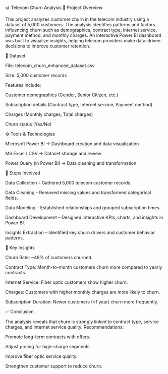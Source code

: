 📊 Telecom Churn Analysis
📌 Project Overview

This project analyzes customer churn in the telecom industry using a dataset of 5,000 customers. The analysis identifies patterns and factors influencing churn such as demographics, contract type, internet service, payment method, and monthly charges. An interactive Power BI dashboard was built to visualize insights, helping telecom providers make data-driven decisions to improve customer retention.

📂 Dataset

File: telecom_churn_enhanced_dataset.csv

Size: 5,000 customer records

Features include:

Customer demographics (Gender, Senior Citizen, etc.)

Subscription details (Contract type, Internet service, Payment method)

Charges (Monthly charges, Total charges)

Churn status (Yes/No)

⚙️ Tools & Technologies

Microsoft Power BI → Dashboard creation and data visualization

MS Excel / CSV → Dataset storage and review

Power Query (in Power BI) → Data cleaning and transformation

🚀 Steps Involved

Data Collection – Gathered 5,000 telecom customer records.

Data Cleaning – Removed missing values and transformed categorical fields.

Data Modeling – Established relationships and grouped subscription times.

Dashboard Development – Designed interactive KPIs, charts, and insights in Power BI.

Insights Extraction – Identified key churn drivers and customer behavior patterns.

🔑 Key Insights

Churn Rate: ~48% of customers churned.

Contract Type: Month-to-month customers churn more compared to yearly contracts.

Internet Service: Fiber optic customers show higher churn.

Charges: Customers with higher monthly charges are more likely to churn.

Subscription Duration: Newer customers (<1 year) churn more frequently.

✅ Conclusion

The analysis reveals that churn is strongly linked to contract type, service charges, and internet service quality.
Recommendations:

Promote long-term contracts with offers.

Adjust pricing for high-charge segments.

Improve fiber optic service quality.

Strengthen customer support to reduce churn.
